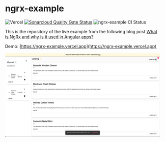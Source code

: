 # ngrx-example

![Vercel](http://therealsujitk-vercel-badge.vercel.app/?app=ngrx-example)
[![Sonarcloud Quality Gate Status](https://sonarcloud.io/api/project_badges/measure?project=bitsmuggler_ngrx-example&metric=alert_status)](https://sonarcloud.io/summary/new_code?id=bitsmuggler_ngrx-example)
![ngrx-example CI Status](https://github.com/bitsmuggler/ngrx-example/actions/workflows/build.yml/badge.svg)

This is the repository of the live example from the following blog post [What is NgRx and why is it used in Angular apps?](https://www.workingsoftware.dev/what-is-ngrx-and-why-is-it-used-in-angular/)

Demo: [https://ngrx-example.vercel.app](https://ngrx-example.vercel.app)

![Screenshot ngrx-example demo](https://raw.githubusercontent.com/bitsmuggler/ngrx-example/main/demo-app-screenshot.png)
